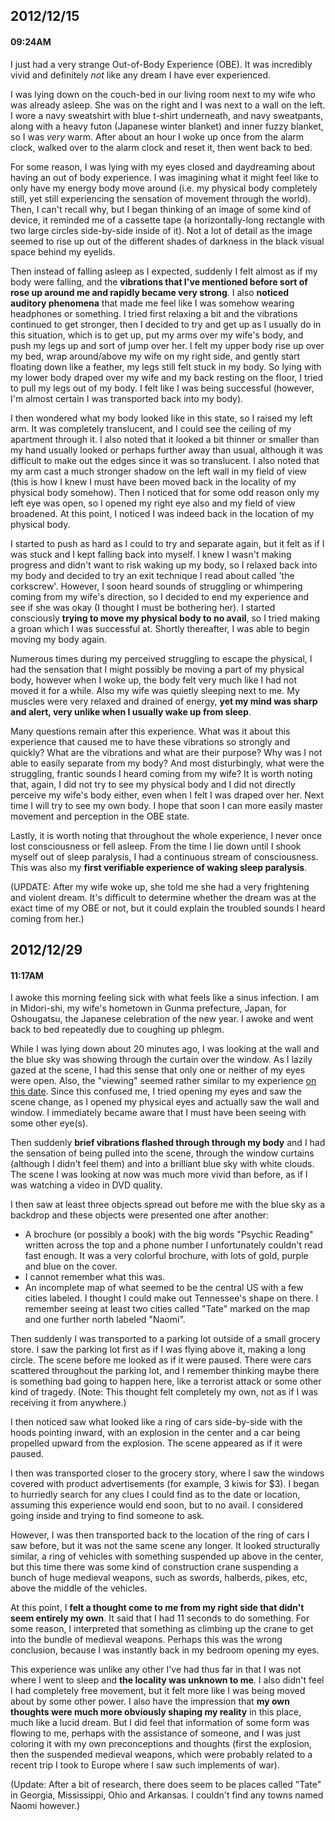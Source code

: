 ## 2012/12/15
#### 09:24AM

I just had a very strange Out-of-Body Experience (OBE). It was incredibly vivid and definitely _not_ like any dream I have ever experienced.

I was lying down on the couch-bed in our living room next to my wife who was already asleep. She was on the right and I was next to a wall on the left. I wore a navy sweatshirt with blue t-shirt underneath, and navy sweatpants, along with a heavy futon (Japanese winter blanket) and inner fuzzy blanket, so I was _very_ warm. After about an hour I woke up once from the alarm clock, walked over to the alarm clock and reset it, then went back to bed.

For some reason, I was lying with my eyes closed and daydreaming about having an out of body experience. I was imagining what it might feel like to only have my energy body move around (i.e. my physical body completely still, yet still experiencing the sensation of movement through the world). Then, I can't recall why, but I began thinking of an image of some kind of device, it reminded me of a cassette tape (a horizontally-long rectangle with two large circles side-by-side inside of it). Not a lot of detail as the image seemed to rise up out of the different shades of darkness in the black visual space behind my eyelids. 

Then instead of falling asleep as I expected, suddenly I felt almost as if my body were falling, and the **vibrations that I've mentioned before sort of rose up around me and rapidly became very strong**. I also **noticed auditory phenomena** that made me feel like I was somehow wearing headphones or something. I tried first relaxing a bit and the vibrations continued to get stronger, then I decided to try and get up as I usually do in this situation, which is to get up, put my arms over my wife's body, and push my legs up and sort of jump over her. I felt my upper body rise up over my bed, wrap around/above my wife on my right side, and gently start floating down like a feather, my legs still felt stuck in my body. So lying with my lower body draped over my wife and my back resting on the floor, I tried to pull my legs out of my body. I felt like I was being successful (however, I'm almost certain I was transported back into my body).

I then wondered what my body looked like in this state, so I raised my left arm. It was completely translucent, and I could see the ceiling of my apartment through it. I also noted that it looked a bit thinner or smaller than my hand usually looked or perhaps further away than usual, although it was difficult to make out the edges since it was so translucent. I also noted that my arm cast a much stronger shadow on the left wall in my field of view (this is how I knew I must have been moved back in the locality of my physical body somehow). Then I noticed that for some odd reason only my left eye was open, so I opened my right eye also and my field of view broadened. At this point, I noticed I was indeed back in the location of my physical body.

I started to push as hard as I could to try and separate again, but it felt as if I was stuck and I kept falling back into myself. I knew I wasn't making progress and didn't want to risk waking up my body, so I relaxed back into my body and decided to try an exit technique I read about called 'the corkscrew'. However, I soon heard sounds of struggling or whimpering coming from my wife's direction, so I decided to end my experience and see if she was okay (I thought I must be bothering her). I started consciously **trying to move my physical body to no avail**, so I tried making a groan which I was successful at. Shortly thereafter, I was able to begin moving my body again.

Numerous times during my perceived struggling to escape the physical, I had the sensation that I might possibly be moving a part of my physical body, however when I woke up, the body felt very much like I had not moved it for a while. Also my wife was quietly sleeping next to me. My muscles were very relaxed and drained of energy, **yet my mind was sharp and alert, very unlike when I usually wake up from sleep**.

Many questions remain after this experience. What was it about this experience that caused me to have these vibrations so strongly and quickly? What are the vibrations and what are their purpose? Why was I not able to easily separate from my body? And most disturbingly, what were the struggling, frantic sounds I heard coming from my wife? It is worth noting that, again, I did not try to see my physical body and I did not directly perceive my wife's body either, even when I felt I was draped over her. Next time I will try to see my own body. I hope that soon I can more easily master movement and perception in the OBE state.

Lastly, it is worth noting that throughout the whole experience, I never once lost consciousness or fell asleep. From the time I lie down until I shook myself out of sleep paralysis, I had a continuous stream of consciousness. This was also my **first verifiable experience of waking sleep paralysis**.

(UPDATE: After my wife woke up, she told me she had a very frightening and violent dream. It's difficult to determine whether the dream was at the exact time of my OBE or not, but it could explain the troubled sounds I heard coming from her.)

## 2012/12/29
#### 11:17AM

I awoke this morning feeling sick with what feels like a sinus infection. I am in Midori-shi, my wife's hometown in Gunma prefecture, Japan, for Oshougatsu, the Japanese celebration of the new year. I awoke and went back to bed repeatedly due to coughing up phlegm.

While I was lying down about 20 minutes ago, I was looking at the wall and the blue sky was showing through the curtain over the window. As I lazily gazed at the scene, I had this sense that only one or neither of my eyes were open. Also, the "viewing" seemed rather similar to my experience [on this date](https://github.com/rakudayo/consciousness/blob/master/logs/diary/201212.markdown#20121215). Since this confused me, I tried opening my eyes and saw the scene change, as I opened my physical eyes and actually saw the wall and window. I immediately became aware that I must have been seeing with some other eye(s).

Then suddenly **brief vibrations flashed through through my body** and I had the sensation of being pulled into the scene, through the window curtains (although I didn't feel them) and into a brilliant blue sky with white clouds. The scene I was looking at now was much more vivid than before, as if I was watching a video in DVD quality.

I then saw at least three objects spread out before me with the blue sky as a backdrop and these objects were presented one after another:

- A brochure (or possibly a book) with the big words "Psychic Reading" written across the top and a phone number I unfortunately couldn't read fast enough. It was a very colorful brochure, with lots of gold, purple and blue on the cover.
- I cannot remember what this was.
- An incomplete map of what seemed to be the central US with a few cities labeled. I thought I could make out Tennessee's shape on there. I remember seeing at least two cities called "Tate" marked on the map and one further north labeled "Naomi".

Then suddenly I was transported to a parking lot outside of a small grocery store. I saw the parking lot first as if I was flying above it, making a long circle. The scene before me looked as if it were paused. There were cars scattered throughout the parking lot, and I remember thinking maybe there is something bad going to happen here, like a terrorist attack or some other kind of tragedy. (Note: This thought felt completely my own, not as if I was receiving it from anywhere.)

I then noticed saw what looked like a ring of cars side-by-side with the hoods pointing inward, with an explosion in the center and a car being propelled upward from the explosion. The scene appeared as if it were paused.

I then was transported closer to the grocery story, where I saw the windows covered with product advertisements (for example, 3 kiwis for $3). I began to hurriedly search for any clues I could find as to the date or location, assuming this experience would end soon, but to no avail. I considered going inside and trying to find someone to ask. 

However, I was then transported back to the location of the ring of cars I saw before, but it was not the same scene any longer. It looked structurally similar, a ring of vehicles with something suspended up above in the center, but this time there was some kind of construction crane suspending a bunch of huge medieval weapons, such as swords, halberds, pikes, etc, above the middle of the vehicles.

At this point, I **felt a thought come to me from my right side that didn't seem entirely my own**. It said that I had 11 seconds to do something. For some reason, I interpreted that something as climbing up the crane to get into the bundle of medieval weapons. Perhaps this was the wrong conclusion, because I was instantly back in my bedroom opening my eyes.

This experience was unlike any other I've had thus far in that I was not where I went to sleep and **the locality was unknown to me**. I also didn't feel I had completely free movement, but it felt more like I was being moved about by some other power. I also have the impression that **my own thoughts were much more obviously shaping my reality** in this place, much like a lucid dream. But I did feel that information of some form was flowing to me, perhaps with the assistance of someone, and I was just coloring it with my own preconceptions and thoughts (first the explosion, then the suspended medieval weapons, which were probably related to a recent trip I took to Europe where I saw such implements of war).

(Update: After a bit of research, there does seem to be places called "Tate" in Georgia, Mississippi, Ohio and Arkansas. I couldn't find any towns named Naomi however.)